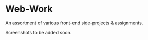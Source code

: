 # Web-Work
An assortment of various front-end side-projects & assignments.

Screenshots to be added soon.
